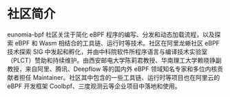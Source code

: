 # 社区简介

eunomia-bpf 社区关注于简化 eBPF 程序的编写、分发和动态加载流程，以及探索 eBPF 和 Wasm 相结合的工具链、运行时等技术。社区在阿里龙蜥社区 eBPF 技术探索 SIG 中发起和孵化，并由中科院软件所程序语言与编译技术实验室（PLCT）赞助和持续维护。由西安邮电大学陈莉君教授、华南理工大学赖晓铮副教授，来自阿里、腾讯、Deepflow 等的国内外 eBPF 领域知名专家和多位内核贡献者担任 Maintainer。社区其中包含的一些工具链、运行时等项目也在阿里云的 eBPF 开发框架 Coolbpf、三度观测云等企业项目中落地和使用。
